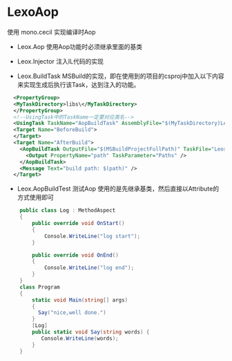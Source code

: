 # LexoAop
使用 mono.cecil 实现编译时Aop
- Leox.Aop  使用Aop功能时必须继承里面的基类

- Leox.Injector 注入IL代码的实现

- Leox.BuildTask  MSBuild的实现，即在使用到的项目的csproj中加入以下内容来实现生成后执行该Task，达到注入的功能。
``` xml
  <PropertyGroup>
  <MyTaskDirectory>libs\</MyTaskDirectory>
  </PropertyGroup>
  <!--UsingTask中的TaskName一定要对应类名-->
  <UsingTask TaskName="AopBuildTask" AssemblyFile="$(MyTaskDirectory)Leox.BuildTask.dll" />
  <Target Name="BeforeBuild">
  </Target>
  <Target Name="AfterBuild">
    <AopBuildTask OutputFile="$(MSBuildProjectFullPath)" TaskFile="Leox.Injector.exe">
      <Output PropertyName="path" TaskParameter="Paths" />
    </AopBuildTask>
    <Message Text="build path: $(path)" />
  </Target>
```
- Leox.AopBuildTest 测试Aop 
使用的是先继承基类，然后直接以Attribute的方式使用即可
``` c#
    public class Log : MethodAspect
    {
        public override void OnStart()
        {
            Console.WriteLine("log start");
        }

        public override void OnEnd()
        {
            Console.WriteLine("log end");
        }
    }
    class Program
    {
        static void Main(string[] args)
        {
          Say("nice,well done.")
        }
        [Log]
        public static void Say(string words) {
           Console.WriteLine(words);
        }
    }
  ```
